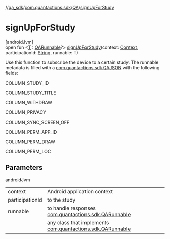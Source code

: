 //[qa_sdk](../../../index.md)/[com.quantactions.sdk](../index.md)/[QA](index.md)/[signUpForStudy](sign-up-for-study.md)

# signUpForStudy

[androidJvm]\
open fun <[T](sign-up-for-study.md) : [QARunnable](../-q-a-runnable/index.md)?> [signUpForStudy](sign-up-for-study.md)(context: [Context](https://developer.android.com/reference/kotlin/android/content/Context.html), participationId: [String](https://developer.android.com/reference/kotlin/java/lang/String.html), runnable: T)

Use this function to subscribe the device to a certain study. The runnable metadata is filled with a [com.quantactions.sdk.QAJSON](../-q-a-j-s-o-n/index.md) with the following fields: 

COLUMN_STUDY_ID

COLUMN_STUDY_TITLE

COLUMN_WITHDRAW

COLUMN_PRIVACY

COLUMN_SYNC_SCREEN_OFF

COLUMN_PERM_APP_ID

COLUMN_PERM_DRAW

COLUMN_PERM_LOC

## Parameters

androidJvm

| | |
|---|---|
| context | Android application context |
| participationId | to the study |
| runnable | to handle responses [com.quantactions.sdk.QARunnable](../-q-a-runnable/index.md) |
| <T> | any class that implements [com.quantactions.sdk.QARunnable](../-q-a-runnable/index.md) |
